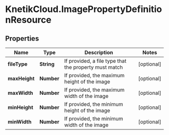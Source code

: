 # KnetikCloud.ImagePropertyDefinitionResource

## Properties
Name | Type | Description | Notes
------------ | ------------- | ------------- | -------------
**fileType** | **String** | If provided, a file type that the property must match | [optional] 
**maxHeight** | **Number** | If provided, the maximum height of the image | [optional] 
**maxWidth** | **Number** | If provided, the maximum width of the image | [optional] 
**minHeight** | **Number** | If provided, the minimum height of the image | [optional] 
**minWidth** | **Number** | If provided, the minimum width of the image | [optional] 


